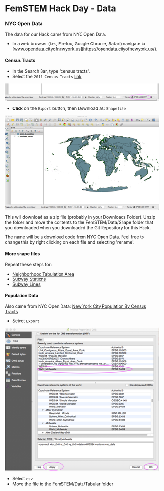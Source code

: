 # FemSTEM Hack Day - Data 

### NYC Open Data

The data for our Hack came from NYC Open Data. 
* In a web browser (i.e., Firefox, Google Chrome, Safari) navigate to [www.opendata.cityofnewyork.us](https://opendata.cityofnewyork.us/). 

#### Census Tracts

* In the Search Bar, type 'census tracts'. 
* Select the `2010 Census Tracts` [link](https://data.cityofnewyork.us/City-Government/2010-Census-Tracts/fxpq-c8ku)

![nycopendata](https://github.com/CenterForSpatialResearch/MappingForTheUrbanHumanities_2018/blob/master/Images/mappingdata01_04.png)

* **Click** on the `Export` button, then Download as: `Shapefile`

![blank](https://github.com/CenterForSpatialResearch/MappingForTheUrbanHumanities_2018/blob/master/Images/mappingdata01_03.png)

This will download as a zip file (probably in your Downloads Folder). Unzip the folder and move the contents to the FemSTEM/Data/Shape folder that you downloaded when you downloaded the Git Repository for this Hack. 

The name will be a download code from NYC Open Data. Feel free to change this by right clicking on each file and selecting 'rename'.

#### More shape files

Repeat these steps for:
* [Neighborhood Tabulation Area](https://data.cityofnewyork.us/City-Government/Neighborhood-Tabulation-Areas/cpf4-rkhq)
* [Subway Stations](https://data.cityofnewyork.us/Transportation/Subway-Stations/arq3-7z49)
* [Subway Lines](https://data.cityofnewyork.us/Transportation/Subway-Lines/3qz8-muuu)


#### Population Data

Also came from NYC Open Data: [New York City Population By Census Tracts](https://data.cityofnewyork.us/City-Government/New-York-City-Population-By-Census-Tracts/37cg-gxjd)

* Select `Export`

![blank](https://github.com/CenterForSpatialResearch/MappingForTheUrbanHumanities_2018/blob/master/Images/mappingdata01_05.png)

* Select `csv`
* Move the file to the FemSTEM/Data/Tabular folder
